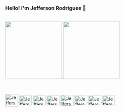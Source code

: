 ### Hello! I'm Jefferson Rodrigues 👋
          
<br>

<div>
  <a href="https://github.com/jefferson29rodrigues">
  <img height="180em" src="https://github-readme-stats.vercel.app/api?username=jefferson29rodrigues&show_icons=true&theme=highcontrast,&include_all_commits=true,&count_private=true"/>
  <img height="180em" src="https://github-readme-stats.vercel.app/api/top-langs/?username=jefferson29rodrigues&layout=compact&langs_count=7&theme=highcontrast,"/>
    </div>

##
<div style="display: inline_block"><br>
  <img align="center" alt="Jefferson-Git" height="40" width="40" src="https://cdn.jsdelivr.net/gh/devicons/devicon/icons/microsoftsqlserver/microsoftsqlserver-plain-wordmark.svg" />  
  <img align="center" alt="Jefferson-CSharp" height="30" width="40" src="https://cdn.jsdelivr.net/gh/devicons/devicon/icons/csharp/csharp-original.svg" />
  <img align="center" alt="Jefferson-DotNet" height="30" width="40" src="https://cdn.jsdelivr.net/gh/devicons/devicon/icons/dot-net/dot-net-original-wordmark.svg" />
  <img align="center" alt="Jefferson-Angular" height="30" width="40" src="https://cdn.jsdelivr.net/gh/devicons/devicon/icons/angularjs/angularjs-original.svg" />
  <img align="center" alt="Jefferson-Java" height="34" width="40" src="https://cdn.jsdelivr.net/gh/devicons/devicon/icons/java/java-original-wordmark.svg" />
  <img align="center" alt="Jefferson-GitLab" height="30" width="40" src="https://cdn.jsdelivr.net/gh/devicons/devicon/icons/gitlab/gitlab-original.svg" />
  <img align="center" alt="Jefferson-NodeJS" height="30" width="40" src="https://cdn.jsdelivr.net/gh/devicons/devicon/icons/git/git-original.svg" />
  <img align="center" alt="Jefferson-NodeJS" height="30" width="40" src="https://cdn.jsdelivr.net/gh/devicons/devicon/icons/javascript/javascript-original.svg" />
</div>
